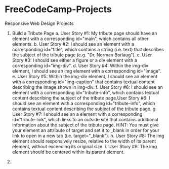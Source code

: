 # FreeCodeCamp-Projects

Responsive Web Design Projects

  1. Build a Tribute Page
          a. User Story #1: My tribute page should have an element with a corresponding id="main", which contains all other elements.
          b. User Story #2: I should see an element with a corresponding id="title", which contains a string (i.e. text) that describes the subject of the tribute page (e.g. "Dr. Norman Borlaug").
          c. User Story #3: I should see either a figure or a div element with a corresponding id="img-div".
          d. User Story #4: Within the img-div element, I should see an img element with a corresponding id="image".
          e. User Story #5: Within the img-div element, I should see an element with a corresponding id="img-caption" that contains textual content describing the image shown in img-div.
          f. User Story #6: I should see an element with a corresponding id="tribute-info", which contains textual content describing the subject of the tribute page.User Story #6: I should see an element with a corresponding id="tribute-info", which contains textual content describing the subject of the tribute page.
          g. User Story #7: I should see an a element with a corresponding id="tribute-link", which links to an outside site that contains additional information about the subject of the tribute page. HINT: You must give your element an attribute of target and set it to _blank in order for your link to open in a new tab (i.e. target="_blank").
          h. User Story #8: The img element should responsively resize, relative to the width of its parent element, without exceeding its original size.
          i. User Story #9: The img element should be centered within its parent element.
                  
  2. 
